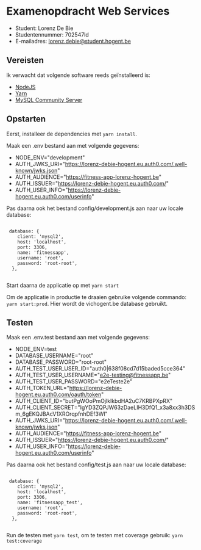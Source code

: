 # Examenopdracht Web Services


- Student: Lorenz De Bie
- Studentennummer: 702547ld
- E-mailadres: lorenz.debie@student.hogent.be

## Vereisten

Ik verwacht dat volgende software reeds geïnstalleerd is:

- [NodeJS](https://nodejs.org)
- [Yarn](https://yarnpkg.com)
- [MySQL Community Server](https://dev.mysql.com/downloads/mysql/)


## Opstarten

 Eerst, installeer de dependencies met <code>yarn install</code>.
 
 Maak een .env bestand aan met volgende gegevens:
 - NODE_ENV="development"
 - AUTH_JWKS_URI="https://lorenz-debie-hogent.eu.auth0.com/.well-known/jwks.json"
 - AUTH_AUDIENCE="https://fitness-app-lorenz-hogent.be"
 - AUTH_ISSUER="https://lorenz-debie-hogent.eu.auth0.com/"
 - AUTH_USER_INFO="https://lorenz-debie-hogent.eu.auth0.com/userinfo"

 Pas daarna ook het bestand config/development.js aan naar uw locale database:

 <code>
 database: {
    client: 'mysql2',
    host: 'localhost',
    port: 3306,
    name: 'fitnessapp',
    username: 'root',
    password: 'root-root',
  },
 </code>
  <br>  
  
  Start daarna de applicatie op met <code>yarn start</code>
  
  Om de applicatie in productie te draaien gebruike volgende commando: <code>yarn start:prod</code>.
  Hier wordt de vichogent.be database gebruikt.
 


## Testen

Maak een .env.test bestand aan met volgende gegevens:
 - NODE_ENV=test
 - DATABASE_USERNAME="root"
 - DATABASE_PASSWORD="root-root"
 - AUTH_TEST_USER_USER_ID="auth0|638f08cd7d15baded5cce364"
 - AUTH_TEST_USER_USERNAME="e2e-testing@fitnessapp.be"
 - AUTH_TEST_USER_PASSWORD="e2eTeste2e"
 - AUTH_TOKEN_URL="https://lorenz-debie-hogent.eu.auth0.com/oauth/token"
 - AUTH_CLIENT_ID="butPgWOoPmOjlkIkbdHA2uC7KRBPXpRX"
 - AUTH_CLIENT_SECRET="IgYD3ZQPJW63zDaeLIH3DfQ1_x3a8xx3h3DSm_6gEKQJBAcV1XROrqpfnhDEf3Wl"
 - AUTH_JWKS_URI="https://lorenz-debie-hogent.eu.auth0.com/.well-known/jwks.json"
 - AUTH_AUDIENCE="https://fitness-app-lorenz-hogent.be"
 - AUTH_ISSUER="https://lorenz-debie-hogent.eu.auth0.com/"
 - AUTH_USER_INFO="https://lorenz-debie-hogent.eu.auth0.com/userinfo"

 Pas daarna ook het bestand config/test.js aan naar uw locale database:

 <code>
 database: {
    client: 'mysql2',
    host: 'localhost',
    port: 3306,
    name: 'fitnessapp_test',
    username: 'root',
    password: 'root-root',
  },
 </code>
 <br>
 
Run de testen met <code>yarn test</code>, om te testen met coverage gebruik: <code>yarn test:coverage</code>


